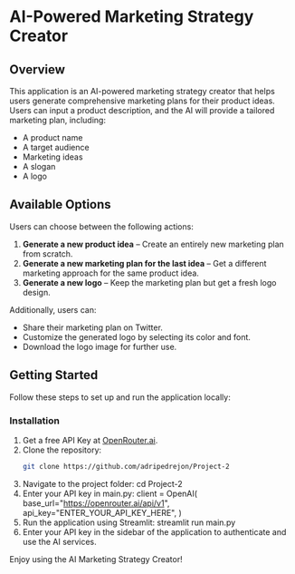 # AI-Powered Marketing Strategy Creator
## Overview
This application is an AI-powered marketing strategy creator that helps users generate comprehensive marketing plans for their product ideas. Users can input a product description, and the AI will provide a tailored marketing plan, including:
- A product name
- A target audience
- Marketing ideas
- A slogan
- A logo

## Available Options
Users can choose between the following actions:
1. **Generate a new product idea** – Create an entirely new marketing plan from scratch.
2. **Generate a new marketing plan for the last idea** – Get a different marketing approach for the same product idea.
3. **Generate a new logo** – Keep the marketing plan but get a fresh logo design.
   
Additionally, users can:
- Share their marketing plan on Twitter.
- Customize the generated logo by selecting its color and font.
- Download the logo image for further use.

## Getting Started
Follow these steps to set up and run the application locally:

### Installation
1. Get a free API Key at [OpenRouter.ai](https://openrouter.ai).
2. Clone the repository:
   ```bash
   git clone https://github.com/adripedrejon/Project-2
3. Navigate to the project folder:
   cd Project-2
4. Enter your API key in main.py:
   client = OpenAI(
    base_url="https://openrouter.ai/api/v1",
    api_key="ENTER_YOUR_API_KEY_HERE",
)
5. Run the application using Streamlit:
   streamlit run main.py
6. Enter your API key in the sidebar of the application to authenticate and use the AI services.


Enjoy using the AI Marketing Strategy Creator!
